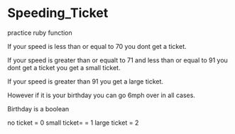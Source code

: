 Speeding_Ticket
===============

practice ruby function

If your speed is less than or equal to 70 you dont get a ticket.

If your speed is greater than or equalt to 71 and less than or equal to 91 you dont get a ticket you get a small ticket.

If your speed is greater than 91 you get a large ticket.

However if it is your birthday you can go 6mph over in all cases.

Birthday is a boolean

no ticket = 0
small ticket= = 1
large ticket = 2
